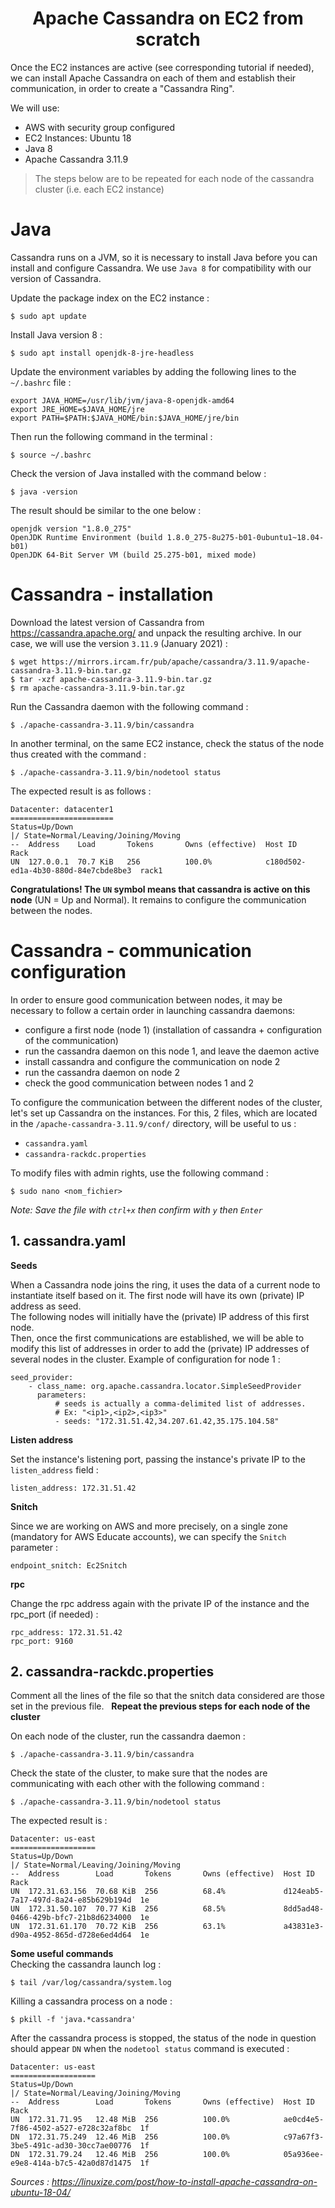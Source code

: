 <center>
  <h1>Apache Cassandra on EC2 from scratch</h1>
</center>

Once the EC2 instances are active (see corresponding tutorial if needed), we can install Apache Cassandra on each of them and establish their communication, in order to create a "Cassandra Ring".

We will use:
* AWS with security group configured
* EC2 Instances: Ubuntu 18 
* Java 8
* Apache Cassandra 3.11.9

>The steps below are to be repeated for each node of the cassandra cluster (i.e. each EC2 instance)


# Java

Cassandra runs on a JVM, so it is necessary to install Java before you can install and configure Cassandra. We use `Java 8` for compatibility with our version of Cassandra.

Update the package index on the EC2 instance :
``` shell
$ sudo apt update
``` 

Install Java version 8 :
``` shell
$ sudo apt install openjdk-8-jre-headless
```

Update the environment variables by adding the following lines to the `~/.bashrc` file :
```
export JAVA_HOME=/usr/lib/jvm/java-8-openjdk-amd64
export JRE_HOME=$JAVA_HOME/jre
export PATH=$PATH:$JAVA_HOME/bin:$JAVA_HOME/jre/bin
```

Then run the following command in the terminal :
``` shell
$ source ~/.bashrc
```

Check the version of Java installed with the command below :
``` shell
$ java -version
```

The result should be similar to the one below :
```
openjdk version "1.8.0_275"
OpenJDK Runtime Environment (build 1.8.0_275-8u275-b01-0ubuntu1~18.04-b01)
OpenJDK 64-Bit Server VM (build 25.275-b01, mixed mode)
```


# Cassandra - installation
Download the latest version of Cassandra from https://cassandra.apache.org/ and unpack the resulting archive. In our case, we will use the version `3.11.9` (January 2021) :
``` shell
$ wget https://mirrors.ircam.fr/pub/apache/cassandra/3.11.9/apache-cassandra-3.11.9-bin.tar.gz
$ tar -xzf apache-cassandra-3.11.9-bin.tar.gz
$ rm apache-cassandra-3.11.9-bin.tar.gz
```

Run the Cassandra daemon with the following command :
``` shell
$ ./apache-cassandra-3.11.9/bin/cassandra
```

In another terminal, on the same EC2 instance, check the status of the node thus created with the command :
``` shell
$ ./apache-cassandra-3.11.9/bin/nodetool status
```

The expected result is as follows :
```
Datacenter: datacenter1
=======================
Status=Up/Down
|/ State=Normal/Leaving/Joining/Moving
--  Address    Load       Tokens       Owns (effective)  Host ID                               Rack
UN  127.0.0.1  70.7 KiB   256          100.0%            c180d502-ed1a-4b30-880d-84e7cbde8be3  rack1
```

**Congratulations! The `UN` symbol means that cassandra is active on this node** (UN = Up and Normal). It remains to configure the communication between the nodes.


# Cassandra - communication configuration

In order to ensure good communication between nodes, it may be necessary to follow a certain order in launching cassandra daemons:
- configure a first node (node 1) (installation of cassandra + configuration of the communication)
- run the cassandra daemon on this node 1, and leave the daemon active
- install cassandra and configure the communication on node 2
- run the cassandra daemon on node 2
- check the good communication between nodes 1 and 2

To configure the communication between the different nodes of the cluster, let's set up Cassandra on the instances. For this, 2 files, which are located in the `/apache-cassandra-3.11.9/conf/` directory, will be useful to us :
* `cassandra.yaml`
* `cassandra-rackdc.properties`

To modify files with admin rights, use the following command :
``` shell
$ sudo nano <nom_fichier>
```

_Note: Save the file with `ctrl+x` then confirm with `y` then `Enter`_


## 1. cassandra.yaml
__Seeds__

When a Cassandra node joins the ring, it uses the data of a current node to instantiate itself based on it. 
The first node will have its own (private) IP address as seed.  
The following nodes will initially have the (private) IP address of this first node.  
Then, once the first communications are established, we will be able to modify this list of addresses in order to add the (private) IP addresses of several nodes in the cluster.
Example of configuration for node 1 :
```
seed_provider:
    - class_name: org.apache.cassandra.locator.SimpleSeedProvider
      parameters:
          # seeds is actually a comma-delimited list of addresses.
          # Ex: "<ip1>,<ip2>,<ip3>"
          - seeds: "172.31.51.42,34.207.61.42,35.175.104.58"
```

__Listen address__

Set the instance's listening port, passing the instance's private IP to the `listen_address` field :
```
listen_address: 172.31.51.42
```

__Snitch__

Since we are working on AWS and more precisely, on a single zone (mandatory for AWS Educate accounts), we can specify the `Snitch` parameter :
```
endpoint_snitch: Ec2Snitch
```

__rpc__

Change the rpc address again with the private IP of the instance and the rpc_port (if needed) :

```
rpc_address: 172.31.51.42
rpc_port: 9160
```


## 2. cassandra-rackdc.properties

Comment all the lines of the file so that the snitch data considered are those set in the previous file.
&nbsp;
**Repeat the previous steps for each node of the cluster**
&nbsp;

On each node of the cluster, run the cassandra daemon :
``` shell
$ ./apache-cassandra-3.11.9/bin/cassandra
```

Check the state of the cluster, to make sure that the nodes are communicating with each other with the following command :
``` shell
$ ./apache-cassandra-3.11.9/bin/nodetool status
```
The expected result is : 
```
Datacenter: us-east
===================
Status=Up/Down
|/ State=Normal/Leaving/Joining/Moving
--  Address        Load       Tokens       Owns (effective)  Host ID                               Rack
UN  172.31.63.156  70.68 KiB  256          68.4%             d124eab5-7a17-497d-8a24-e85b629b194d  1e
UN  172.31.50.107  70.77 KiB  256          68.5%             8dd5ad48-0466-429b-bfc7-21b8d6234000  1e
UN  172.31.61.170  70.72 KiB  256          63.1%             a43831e3-d90a-4952-865d-d728e6ed4d64  1e
```

**Some useful commands**   
Checking the cassandra launch log :
``` shell
$ tail /var/log/cassandra/system.log
```

Killing a cassandra process on a node :
``` shell
$ pkill -f 'java.*cassandra'
```

After the cassandra process is stopped, the status of the node in question should appear `DN` when the `nodetool status` command is executed :
```
Datacenter: us-east
===================
Status=Up/Down
|/ State=Normal/Leaving/Joining/Moving
--  Address        Load       Tokens       Owns (effective)  Host ID                               Rack
UN  172.31.71.95   12.48 MiB  256          100.0%            ae0cd4e5-7f86-4502-a527-e728c32af8bc  1f
DN  172.31.75.249  12.46 MiB  256          100.0%            c97a67f3-3be5-491c-ad30-30cc7ae00776  1f
DN  172.31.79.24   12.46 MiB  256          100.0%            05a936ee-e9e8-414a-b7c5-42a0d87d1475  1f
```

_Sources : 
https://linuxize.com/post/how-to-install-apache-cassandra-on-ubuntu-18-04/_
